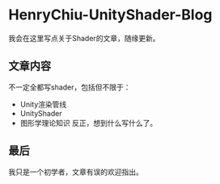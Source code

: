 # HenryChiu-UnityShader-Blog
我会在这里写点关于Shader的文章，随缘更新。

## 文章内容
不一定全都写shader，包括但不限于：
* Unity渲染管线
* UnityShader
* 图形学理论知识
反正，想到什么写什么了。

## 最后
我只是一个初学者，文章有误的欢迎指出。

